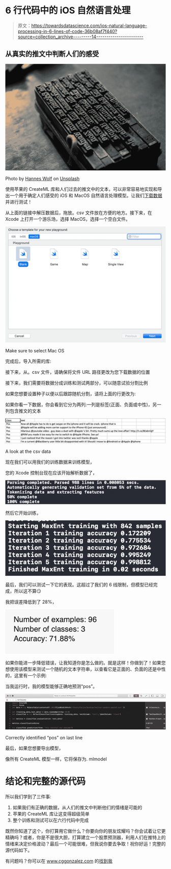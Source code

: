 # 6 行代码中的 iOS 自然语言处理

> 原文：<https://towardsdatascience.com/ios-natural-language-processing-in-6-lines-of-code-36b08af7f440?source=collection_archive---------14----------------------->

## 从真实的推文中判断人们的感受

![](img/a04d59a97b41822f0bbe1e5f00f0cc26.png)

Photo by [Hannes Wolf](https://unsplash.com/@hannes_wolf?utm_source=medium&utm_medium=referral) on [Unsplash](https://unsplash.com?utm_source=medium&utm_medium=referral)

使用苹果的 CreateML 库和人们过去的推文中的文本，可以非常容易地实现和导出一个用于确定人们感受的 iOS 和 MacOS 自然语言处理模型。让我们[下载数据](http://boston.lti.cs.cmu.edu/classes/95-865-K/HW/HW3/twitter-sanders-apple3.zip)并进行测试！

从上面的链接中解压数据后，拖放。csv 文件放在方便的地方。接下来，在 Xcode 上打开一个游乐场，选择 MacOS，选择一个空白文件。

![](img/c96d22c283fabb84b3a51b6a726ce8b7.png)

Make sure to select Mac OS

完成后，导入所需的库:

接下来，从。csv 文件，请确保将文件 URL 路径更改为您下载数据的位置

接下来，我们需要将数据分成训练和测试两部分，可以随意试验分割比例

如果您想要设置种子以便以后跟踪随机分割，请将上面的行更改为:

如果你看一下数据，你会看到它分为两列:一列是标签(正面、负面或中性)，另一列包含推文的文本

![](img/a54c6fbe4b42898b8d1a3f0a8cfc054e.png)

A look at the csv data

现在我们可以用我们的训练数据来训练模型，

您的 Xcode 控制台现在应该开始解析数据了，

![](img/3a44397688cc8e3e192bd6f9626580a1.png)

然后它开始训练，

![](img/86bd31d219500e35d45e1d60d22ae2be.png)

最后，我们可以测试一下它的表现。这超过了我们的 6 线限制，但模型已经完成，所以这不算😏

我把误差降低到了 28%，

![](img/0491d2e4620e106dc114391ce12b2aa8.png)

如果你能进一步降低错误，让我知道你是怎么做的。就是这样！你做到了！如果您想使用该模型来测试一个随机的文本字符串，以查看它是正面的、负面的还是中性的，这里有一个示例:

当我运行时，我的模型能够正确地预测“pos”。

![](img/b953c115caf5159fbe11d2a1281d97fa.png)

Correctly identified “pos” on last line

最后，如果您想要导出模型，

像所有 CreateML 模型一样，它将保存为. mlmodel

# 结论和完整的源代码

所以我们学到了三件事:

1.  如果我们有正确的数据，从人们的推文中判断他们的情绪是可能的
2.  苹果的 CreateML 库让这变得超级简单
3.  整个训练和测试可以在六行代码中完成

既然你知道了这个，你打算用它做什么？你要向你的朋友炫耀吗？你会试着让它更精确吗？或者，你是不是很大胆，打算建立一个股票预测器，利用人们在推特上的情绪来决定价格波动？最后一个可能很难，但我说你要去争取！祝你好运！完整的源代码如下。

有问题吗？你可以在 www.cggonzalez.com 的[找到我](http://www.cggonzalez.com)